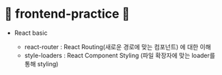 # 🐣 frontend-practice 🐣

- React basic

   - react-router : React Routing(새로운 경로에 맞는 컴포넌트) 에 대한 이해
   - style-loaders : React Component Styling (파일 확장자에 맞는 loader를 통해 styling)


